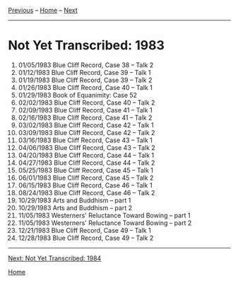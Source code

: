 <a name="0"></a>
[Previous](unfinished-1982#0) – 
[Home](index#1983) – 
[Next](unfinished-1984#0)

---
# Not Yet Transcribed: 1983

1. 01/05/1983	Blue Cliff Record, Case 38 – Talk 2
1. 01/12/1983	Blue Cliff Record, Case 39 – Talk 1
1. 01/19/1983	Blue Cliff Record, Case 39 – Talk 2
1. 01/26/1983	Blue Cliff Record, Case 40 – Talk 1
1. 01/29/1983	Book of Equanimity: Case 52
1. 02/02/1983	Blue Cliff Record, Case 40 – Talk 2
1. 02/09/1983	Blue Cliff Record, Case 41 – Talk 1
1. 02/16/1983	Blue Cliff Record, Case 41 – Talk 2
1. 03/02/1983	Blue Cliff Record, Case 42 – Talk 1
1. 03/09/1983	Blue Cliff Record, Case 42 – Talk 2
1. 03/16/1983	Blue Cliff Record, Case 43 – Talk 1
1. 04/06/1983	Blue Cliff Record, Case 43 – Talk 2
1. 04/20/1983	Blue Cliff Record, Case 44 – Talk 1
1. 04/27/1983	Blue Cliff Record, Case 44 – Talk 2
1. 05/25/1983	Blue Cliff Record, Case 45 – Talk 1
1. 06/01/1983	Blue Cliff Record, Case 45 – Talk 2
1. 06/15/1983	Blue Cliff Record, Case 46 – Talk 1
1. 08/24/1983	Blue Cliff Record, Case 46 – Talk 2
1. 10/29/1983	Arts and Buddhism – part 1
1. 10/29/1983	Arts and Buddhism – part 2
1. 11/05/1983	Westerners' Reluctance Toward Bowing – part 1
1. 11/05/1983	Westerners' Reluctance Toward Bowing – part 2
1. 12/21/1983	Blue Cliff Record, Case 49 – Talk 1
1. 12/28/1983	Blue Cliff Record, Case 49 – Talk 2

---
[Next: Not Yet Transcribed: 1984](unfinished-1984#0)

[Home](index#1983)
